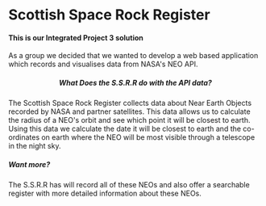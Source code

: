 # Scottish Space Rock Register

#### This is our Integrated Project 3 solution
As a group we decided that we wanted to develop
a web based application which records and visualises
data from NASA's NEO API.

##### <center>What Does the S.S.R.R do with the API data?</center>
The Scottish Space Rock Register collects data about Near
Earth Objects recorded by NASA and partner satellites.
This data allows us to calculate the radius of a NEO's orbit
and see which point it will be closest to earth. Using this
data we calculate the date it will be closest to earth and
the co-ordinates on earth where the NEO will be most visible
through a telescope in the night sky.

##### Want more?
The S.S.R.R has will record all of these NEOs and also
offer a searchable register with more detailed information
about these NEOs. 
